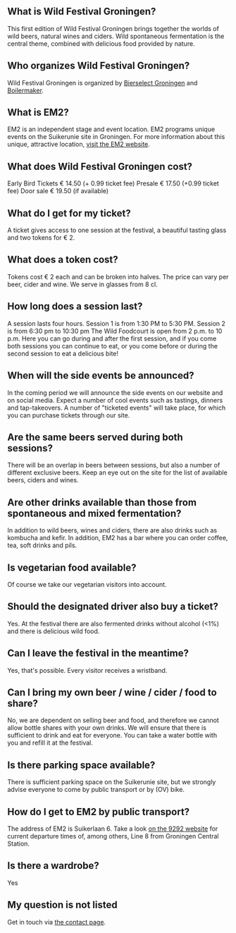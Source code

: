 ## What is Wild Festival Groningen?

This first edition of Wild Festival Groningen brings together the worlds of wild beers, natural wines and ciders. Wild spontaneous fermentation is the central theme, combined with delicious food provided by nature.

## Who organizes Wild Festival Groningen?
Wild Festival Groningen is organized by <a href="http://www.bierselect.nl/" target="_blank">Bierselect Groningen</a> and <a href="https://www.boilermaker.nl/" target="_blank">Boilermaker</a>.

## What is EM2?

EM2 is an independent stage and event location. EM2 programs unique events on the Suikerunie site in Groningen. For more information about this unique, attractive location, <a href="https://em2groningen.nl/" target="_blank">visit the EM2 website</a>.

## What does Wild Festival Groningen cost?

Early Bird Tickets € 14.50 (+ 0.99 ticket fee)
Presale € 17.50 (+0.99 ticket fee)
Door sale € 19.50 (if available)

## What do I get for my ticket?

A ticket gives access to one session at the festival, a beautiful tasting glass and two tokens for € 2.

## What does a token cost?

Tokens cost € 2 each and can be broken into halves. The price can vary per beer, cider and wine. We serve in glasses from 8 cl.

## How long does a session last?

A session lasts four hours. Session 1 is from 1:30 PM to 5:30 PM. Session 2 is from 6:30 pm to 10:30 pm
The Wild Foodcourt is open from 2 p.m. to 10 p.m. Here you can go during and after the first session, and if you come both sessions you can continue to eat, or you come before or during the second session to eat a delicious bite!

## When will the side events be announced?

In the coming period we will announce the side events on our website and on social media. Expect a number of cool events such as tastings, dinners and tap-takeovers. A number of "ticketed events" will take place, for which you can purchase tickets through our site.

## Are the same beers served during both sessions?

There will be an overlap in beers between sessions, but also a number of different exclusive beers.
Keep an eye out on the site for the list of available beers, ciders and wines.

## Are other drinks available than those from spontaneous and mixed fermentation?

In addition to wild beers, wines and ciders, there are also drinks such as kombucha and kefir. In addition, EM2 has a bar where you can order coffee, tea, soft drinks and pils.

## Is vegetarian food available?

Of course we take our vegetarian visitors into account.

## Should the designated driver also buy a ticket?

Yes. At the festival there are also fermented drinks without alcohol (<1%) and there is delicious wild food.

## Can I leave the festival in the meantime?

Yes, that's possible. Every visitor receives a wristband.

## Can I bring my own beer / wine / cider / food to share?

No, we are dependent on selling beer and food, and therefore we cannot allow bottle shares with your own drinks. We will ensure that there is sufficient to drink and eat for everyone.
You can take a water bottle with you and refill it at the festival.

## Is there parking space available?

There is sufficient parking space on the Suikerunie site, but we strongly advise everyone to come by public transport or by (OV) bike.

## How do I get to EM2 by public transport?

The address of EM2 is Suikerlaan 6. Take a look <a href="https://9292.nl/reisadvies/groningen_bushalte-hoofdstation/groningen_suikerlaan-6/vertrek" target="_blank">on the 9292 website</a> for current departure times of, among others, Line 8 from Groningen Central Station.

## Is there a wardrobe?

Yes

## My question is not listed

Get in touch via [the contact page](/contact/).
